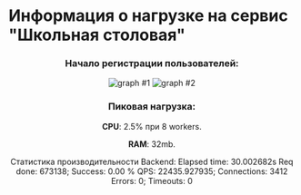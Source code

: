# Информация о нагрузке на сервис "Школьная столовая"

<h3 align="center"> Начало регистрации пользователей:</h3>

<p align="center">
  <img src="https://i.imgur.com/IS4iB5L.png" alt="graph #1" />
  <img src="https://i.imgur.com/tkLk8AC.png" alt="graph #2" /> 
</p>

<h3 align="center">Пиковая нагрузка:</h3>
<p align="center"><b>CPU</b>: 2.5% при 8 workers.</p>
<p align="center"><b>RAM</b>: 32mb.</p>

<p align="center">
Статистика производительности Backend:  
Elapsed time: 30.002682s
Req done: 673138; Success: 0.00 %
QPS: 22435.927935; Connections: 3412
Errors: 0; Timeouts: 0
</p>
